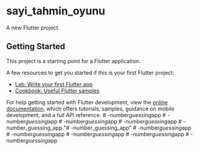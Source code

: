 # sayi_tahmin_oyunu

A new Flutter project.

## Getting Started

This project is a starting point for a Flutter application.

A few resources to get you started if this is your first Flutter project:

- [Lab: Write your first Flutter app](https://docs.flutter.dev/get-started/codelab)
- [Cookbook: Useful Flutter samples](https://docs.flutter.dev/cookbook)

For help getting started with Flutter development, view the
[online documentation](https://docs.flutter.dev/), which offers tutorials,
samples, guidance on mobile development, and a full API reference.
#   - n u m b e r _ g u e s s i n g _ a p p  
 #   - n u m b e r _ g u e s s i n g _ a p p  
 #   - n u m b e r _ g u e s s i n g _ a p p  
 #   - n u m b e r _ g u e s s i n g _ a p p  
 # -number_guessing_app
"# -number_guessing_app" 
#   - n u m b e r _ g u e s s i n g _ a p p  
 #   - n u m b e r _ g u e s s i n g _ a p p  
 #   - n u m b e r _ g u e s s i n g _ a p p  
 #   - n u m b e r _ g u e s s i n g _ a p p  
 #   - n u m b e r _ g u e s s i n g _ a p p  
 